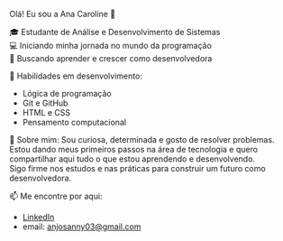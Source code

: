  Olá! Eu sou a Ana Caroline 👋

🎓 Estudante de Análise e Desenvolvimento de Sistemas  
💻 Iniciando minha jornada no mundo da programação  
🚀 Buscando aprender e crescer como desenvolvedora

 🚧 Habilidades em desenvolvimento:
- Lógica de programação
- Git e GitHub
- HTML e CSS
- Pensamento computacional

 📌 Sobre mim:
Sou curiosa, determinada e gosto de resolver problemas.  
Estou dando meus primeiros passos na área de tecnologia e quero compartilhar aqui tudo o que estou aprendendo e desenvolvendo.  
Sigo firme nos estudos e nas práticas para construir um futuro como desenvolvedora.

📫 Me encontre por aqui:
- [LinkedIn](https://www.linkedin.com/in/anacarolineanjos)
- email: anjosanny03@gmail.com
